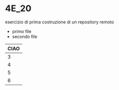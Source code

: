 # 4E_20
esercizio di prima costruzione di un repository remoto

* primo file
* secondo file

|CIAO|
|---|
| 3 |
| 4 | 
| 5 |
| 6 |
